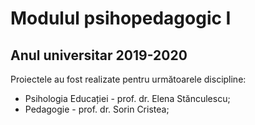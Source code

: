 # Modulul psihopedagogic I 
## Anul universitar 2019-2020

Proiectele au fost realizate pentru următoarele discipline:
* Psihologia Educației - prof. dr. Elena Stănculescu;
* Pedagogie - prof. dr. Sorin Cristea;
